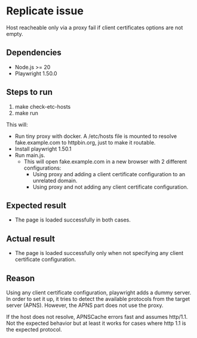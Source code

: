 # Replicate issue

Host reacheable only via a proxy fail if client certificates options are not empty.

## Dependencies

- Node.js >= 20
- Playwright 1.50.0

## Steps to run

1. make check-etc-hosts
1. make run

This will:

- Run tiny proxy with docker. A /etc/hosts file is mounted to resolve fake.example.com to httpbin.org, just to make it routable.
- Install playwright 1.50.1
- Run main.js.
  - This will open fake.example.com in a new browser with 2 different configurations:
    - Using proxy and adding a client certificate configuration to an unrelated domain.
    - Using proxy and not adding any client certificate configuration.

## Expected result

- The page is loaded successfully in both cases.

## Actual result

- The page is loaded successfully only when not specifying any client certificate configuration.

## Reason

Using any client certificate configuration, playwright adds a dummy server. In order to set it up, it tries to detect the available protocols from the target server (APNS). However, the APNS part does not use the proxy.

If the host does not resolve, APNSCache errors fast and assumes http/1.1. Not the expected behavior but at least it works for cases where http 1.1 is the expected protocol.


